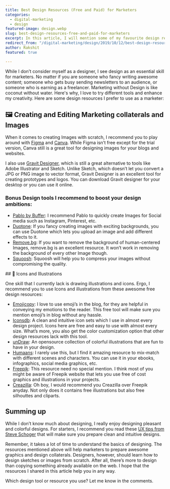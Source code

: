 ```yaml
---
title: Best Design Resources (Free and Paid) for Marketers
categories:
  - digital-marketing
  - design
featured-image: design.webp
slug: best-design-resources-free-and-paid-for-marketers
excerpt: In this article, I will mention some of my favourite design resources that will help you implement design as a marketer. These design resources include, but are not limited to, icons pack, design softwares, online tools, free illustration websites, img compressors, etc. 
redirect_from: "/digital-marketing/design/2019/10/12/best-design-resources-free-and-paid-for-marketers/"
author: Rakshit 
featured: true

---
```

While I don’t consider myself as a designer, I see design as an essential skill for marketers. No matter if you are someone who fancy writing awesome content; someone who gets busy sending newsletters to an audience, or someone who is earning as a freelancer. Marketing without Design is like coconut without water. Here's why, I love to try different tools and enhance my creativity. Here are some design resources I prefer to use as a marketer:

## 🖼 Creating and Editing Marketing collaterals and Images

When it comes to creating Images with scratch, I recommend you to play around with <a href="https://www.figma.com/" target="_blank">Figma</a> and <a href="https://www.canva.com/" target="_blank">Canva</a>. While Figma isn’t free except for the trial version, Canva still is a great tool for designing images for your blogs and websites.

I also use <a href="https://www.designer.io/en/" target="_blank">Gravit Designer</a>, which is still a great alternative to tools like Adobe Illustrator and Sketch. Unlike Sketch, which doesn’t let you convert a JPG or PNG image to vector format, Gravit Designer is an excellent tool for creating prototypes and logos. You can download Gravit designer for your desktop or you can use it online. 

### Bonus Design tools I recommend to boost your design ambitions:
<ul class="round">
<li><a href="https://pablo.buffer.com/" target="_blank">Pablo by Buffer</a>: I recommend Pablo to quickly create Images for Social media such as Instagram, Pinterest, etc. </li>
<li><a href="https://duotone.shapefactory.co/" target="_blank">Duotone</a>: If you fancy creating images with exciting backgrounds, you can use Duotone which lets you upload an image and add different effects to it. </li>
<li><a href="https://www.remove.bg/" target="_blank">Remove.bg</a>: If you want to remove the background of human-centered Images, remove.bg is an excellent resource. It won’t work in removing the background of every other Image though. </li>
<li><a href="https://squoosh.app/" target="_blank">Squoosh</a>: Squoosh will help you to compress your images without compromising the quality. </li>
</ul>
## 👻 Icons and Illustrations

One skill that I currently lack is drawing illustrations and icons. Ergo, I recommend you to use Icons and illustrations from these awesome free design resources:
<ul class="round">
<li><a href="https://www.emojicopy.com/" target="_blank">Emojicopy</a>: I love to use emoji’s in the blog, for they are helpful in conveying my emotions to the reader. This free tool will make sure you mention emoji’s in blog without any hassle. </li>
<li><a href="https://www.iconsdb.com/" target="_blank">Iconsdb</a>: A clean and intuitive icon sets which I use in almost every design project. Icons here are free and easy to use with almost every size. What’s more, you also get the color customization option that other design resources lack with this tool. </li>
<li><a href="https://undraw.co/" target="_blank">unDraw</a>: An opensource collection of colorful illustrations that are fun to have in your design.</li>
<li><a href="https://www.humaaans.com/" target="_blank">Humaans</a>: I rarely use this, but I find it amazing resource to mix-match with different scenes and characters. You can use it in your ebooks, infographics, social media graphics, etc.</li>
<li><a href="https://www.freepik.com/" target="_blank">Freepik</a>: This resource need no special mention. I think most of you might be aware of Freepik website that lets you use free of cost graphics and illustrations in your projects. </li>
<li><a href="https://creazilla.com/" target="_blank">Creazilla</a>: Oh boy, I would recommend you Creazilla over Freepik anyday. Not only does it contains free illustrations but also free silhouttes and cliparts. </li>
</ul>

## Summing up

While I don’t know much about designing, I really enjoy designing pleasant and colorful designs. For starters, I recommend you read these [UX tips from Steve Schoger](https://twitter.com/i/moments/879086180909764608?lang=en) that will make sure you prepare clean and intuitive designs. 

Remember, it takes a lot of time to understand the basics of designing. The resources mentioned above will help marketers to prepare awesome graphics and design collaterals. Designers, however, should learn how to design sketches or images from scratch. After all, there’s more to design than copying something already available on the web. I hope that the resources I shared in this article help you in any way. 

Which design tool or resource you use? Let me know in the comments.

